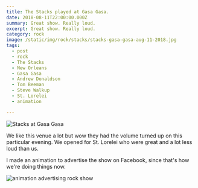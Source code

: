 ```yaml
---
title: The Stacks played at Gasa Gasa.
date: 2018-08-11T22:00:00.000Z
summary: Great show. Really loud.
excerpt: Great show. Really loud.
category: rock
image: /static/img/rock/stacks/stacks-gasa-gasa-aug-11-2018.jpg
tags:
  - post 
  - rock
  - The Stacks
  - New Orleans
  - Gasa Gasa
  - Andrew Donaldson
  - Tom Beeman
  - Steve Walkup
  - St. Lorelei
  - animation

---
```


![Stacks at Gasa Gasa](/static/img/rock/stacks/stacks-gasa-gasa-aug-11-2018.jpg "Stacks at Gasa Gasa")

We like this venue a lot but wow they had the volume turned up on this particular evening. We opened for St. Lorelei who were great and a lot less loud than us.

I made an animation to advertise the show on Facebook, since that's how we're doing things now.

![animation advertising rock show](/static/img/animation/gasagasa-animation-aug-7-2018.gif "animation advertising rock show")
